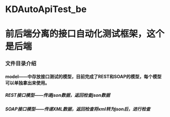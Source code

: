 # KDAutoApiTest_be

# 前后端分离的接口自动化测试框架，这个是后端

### 文件目录介绍
#### model——中存放接口测试的模型，目前完成了REST和SOAP的模型，每个模型可以单独拿出来使用。

##### REST接口模型——传递json数据，返回检查json数据
##### SOAP接口模型——传递XML数据，返回检查将xml转为json后，进行检查
